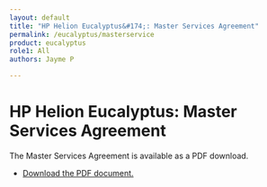 ```yaml
---
layout: default
title: "HP Helion Eucalyptus&#174;: Master Services Agreement"
permalink: /eucalyptus/masterservice
product: eucalyptus
role1: All
authors: Jayme P

---
```

<!--PUBLISHED-->

# HP Helion Eucalyptus: Master Services Agreement

The Master Services Agreement is available as a PDF download.

- <a href="http://gaf2871b9d2d13cf45c1306b35bf01764.cdn.hpcloudsvc.com/HP Eucalyptus Master Services Agreement (MSA) for Products and Services_30 April_2015.pdf">Download the PDF document.</a>
